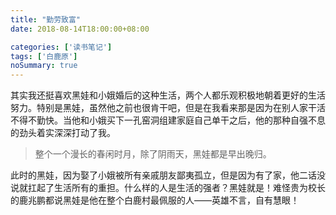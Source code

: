 ```yaml
---
title: "勤劳致富"
date: 2018-08-14T18:00:00+08:00

categories: ['读书笔记']
tags: ['白鹿原']
noSummary: true
---
```


其实我还挺喜欢黑娃和小娥婚后的这种生活，两个人都乐观积极地朝着更好的生活努力。特别是黑娃，虽然他之前也很肯干吧，但是在我看来那是因为在别人家干活不得不勤快。当他和小娥买下一孔窑洞组建家庭自己单干之后，他的那种自强不息的劲头着实深深打动了我。

> 整个一个漫长的春闲时月，除了阴雨天，黑娃都是早出晚归。

此时的黑娃，因为娶了小娥被所有亲戚朋友鄙夷孤立，但是因为有了家，他二话没说就扛起了生活所有的重担。什么样的人是生活的强者？黑娃就是！难怪贵为校长的鹿兆鹏都说黑娃是他在整个白鹿村最佩服的人——英雄不言，自有慧眼！